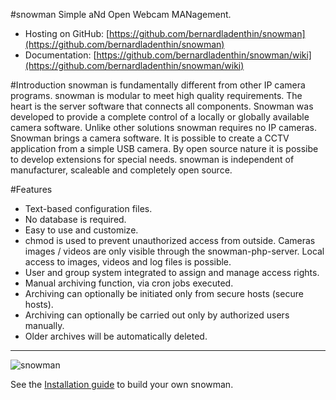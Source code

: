 #snowman
Simple aNd Open Webcam MANagement.
  * Hosting on GitHub: [https://github.com/bernardladenthin/snowman](https://github.com/bernardladenthin/snowman)
  * Documentation: [https://github.com/bernardladenthin/snowman/wiki](https://github.com/bernardladenthin/snowman/wiki)

#Introduction
snowman is fundamentally different from other IP camera programs.
snowman is modular to meet high quality requirements.
The heart is the server software that connects all components.
Snowman was developed to provide a complete control of a locally or globally available camera software.
Unlike other solutions snowman requires no IP cameras.
Snowman brings a camera software.
It is possible to create a CCTV application from a simple USB camera.
By open source nature it is possibe to develop extensions for special needs.
snowman is independent of manufacturer, scaleable and completely open source.

#Features
  * Text-based configuration files.
  * No database is required.
  * Easy to use and customize.
  * chmod is used to prevent unauthorized access from outside. Cameras images / videos are only visible through the snowman-php-server. Local access to images, videos and log files is possible.
  * User and group system integrated to assign and manage access rights.
  * Manual archiving function, via cron jobs executed.
  * Archiving can optionally be initiated only from secure hosts (secure hosts).
  * Archiving can optionally be carried out only by authorized users manually.
  * Older archives will be automatically deleted.

***

![snowman](https://raw.githubusercontent.com/wiki/bernardladenthin/snowman/images/snowman-67x100.png)

See the [Installation guide](https://github.com/bernardladenthin/snowman/wiki/Installation-guide) to build your own snowman.

